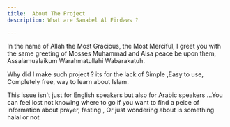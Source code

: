 ```yaml
---
title:  About The Project 
description: What are Sanabel Al Firdaws ?

---
```


In the name of Allah the Most Gracious, the Most Merciful,  I greet you with the same greeting of Mosses Muhammad and Aisa peace be upon them, Assalamualaikum Warahmatullahi Wabarakatuh.  
  
Why did I make such project ? its for the lack of Simple ,Easy to use, Completely free, way to learn about Islam.  

This issue isn't just for English speakers but also for Arabic speakers ...You can feel lost not knowing where to go if you want to find a peice of information about prayer, fasting  , Or just wondering about is something halal or not
<!--stackedit_data:
eyJoaXN0b3J5IjpbMTcyMzkyNzExOSwxMDU1NTcyODQyLC0xND
IyNDIzNTQsLTIwODg3NDY2MTJdfQ==
-->